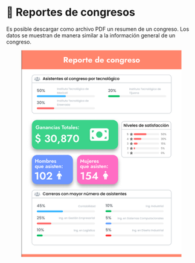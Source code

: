 # 📕 Reportes de congresos

Es posible descargar como archivo PDF un resumen de un congreso. Los datos se muestran de manera similar a la información general de un congreso.

<figure><img src="../../.gitbook/assets/Formato del documento PDF del Reporte de Congreso_.png" alt=""><figcaption></figcaption></figure>
